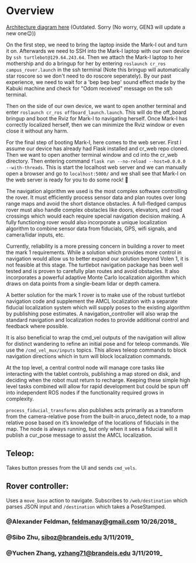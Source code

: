 # Overview

[Architecture diagram here](https://docs.google.com/drawings/d/1K8Bq4vd7oYqD6yXStrwqmTUtPrRfLSoVaKmgR9WnArc/edit?usp=sharing) \(Outdated. Sorry (No worry, GEN3 will update a new one😉)\)

On the first step, we need to bring the laptop inside the Mark-I out and turn it on. Afterwards we need to SSH into the Mark-I laptop with our own device by `ssh turtlebot@129.64.243.64`. Then we attach the Mark-I laptop to her mothership and do a bringup for her by entering `roslaunch cr_ros campus_rover.launch` in the ssh terminal (Note this bringup will automatically star roscore so we don't need to do roscore seperately). By our past experience, we need to wait for a 'bep bep bep' sound effect made by the Kabuki machine and check for "Odom received" message on the ssh terminal. 

Then on the side of our own device, we want to open another terminal and enter `roslaunch cr_ros offboard_launch.launch`. This will do the off_board bringup and boot the Rviz for Mark-I to navigating herself. Once Mark-I has correctly localized herself, then we can minimize the Rviz window or even close it without any harm.

For the final step of booting Mark-I, here comes to the web server. First I assume our device has already had Flask installed and cr_web repo cloned. Then we want to open another terminal window and cd into the cr_web directory. Then entering command `flask run --no-reload --host=0.0.0.0 --with-threads`. This is start the localhost web server and we can manually open a browser and go to `localhost:5000/` and we shall see that Mark-I on the web server is ready for you to do some rock! 🦄

The navigation algorithm we used is the most complex software controlling the rover. It must efficiently process sensor data and plan routes over long range maps and avoid the short distance obstacles. A full-fledged campus rover must also handle complex obstacles like doors, elevators, and road crossings which would each require special navigation decision making. A fully functioning rover would also incorporate a unique localization algorithm to combine sensor data from fiducials, GPS, wifi signals, and camera/lidar inputs, etc.

Currently, reliability is a more pressing concern in building a rover to meet the mark 1 requirements. While a solution which provides more control in navigation would allow us to better expand our solution beyond Volen 1, it is not feasible at this stage. The turtlebot navigation package has been well tested and is proven to carefully plan routes and avoid obstacles. It also incorporates a powerful adaptive Monte Carlo localization algorithm which draws on data points from a single-beam lidar or depth camera.

A better solution for the mark 1 rover is to make use of the robust turtlebot navigation code and supplement the AMCL localization with a separate fiducial localization system which will supply poses to the existing algorithm by publishing pose estimates. A navigation\_controller will also wrap the standard navigation and localization nodes to provide additional control and feedback where possible.

It is also beneficial to wrap the cmd\_vel outputs of the navigation will allow for distinct wandering to refine an initial pose and for teleop commands. We use the `/cmd_vel_mux/inputs` topics. This allows teleop commands to block navigation directions which in turn will block localization commands.

At the top level, a central control node will manage core tasks like interacting with the tablet controls, publishing a map stored on disk, and deciding when the robot must return to recharge. Keeping these simple high level tasks combined will allow for rapid development but could be spun off into independent ROS nodes if the functionality required grows in complexity.

`process_fiducial_transforms` also publishes acts primarily as a transform from the camera-relative pose from the built-in aruco\_detect node, to a map relative pose based on it’s knowledge of the locations of fiducials in the map. The node is always running, but only when it sees a fiducial will it publish a cur\_pose message to assist the AMCL localization.

## Teleop:

Takes button presses from the UI and sends `cmd_vels`.

## Rover controller:

Uses a `move_base` action to navigate. Subscribes to `/web/destination` which parses JSON input and `/destination` which takes a PoseStamped.

### @Alexander Feldman, feldmanay@gmail.com 10/26/2018\_
### @Sibo Zhu, siboz@brandeis.edu 3/11/2019\_
### @Yuchen Zhang, yzhang71@brandeis.edu 3/11/2019\_

